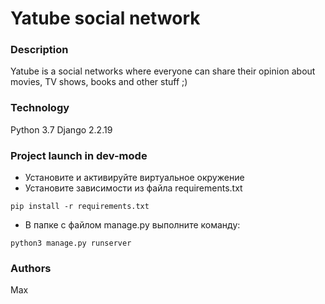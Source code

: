 # Yatube social network

### Description

Yatube is a social networks where everyone can share their opinion about movies, TV shows, books and other stuff ;)

### Technology 
Python 3.7 
Django 2.2.19 

### Project launch in dev-mode
 - Установите и активируйте виртуальное окружение
 - Установите зависимости из файла requirements.txt 

 ``` pip install -r requirements.txt ``` 

 - В папке с файлом manage.py выполните команду:
 
 ``` python3 manage.py runserver ``` 

### Authors
Max